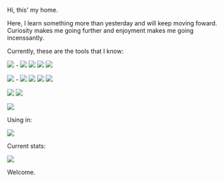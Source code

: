 Hi, this' my home.

Here, I learn something more than yesterday and will keep moving foward.
Curiosity makes me going further and enjoyment makes me going incenssantly.


Currently, these are the tools that I know:

<img src="https://img.shields.io/badge/Python-3776AB?style=for-the-badge&logo=python&logoColor=white"/> - <img src="https://img.shields.io/badge/Flask-000000?style=for-the-badge&logo=flask&logoColor=white"/> <img src="https://img.shields.io/badge/Selenium-43B02A?style=for-the-badge&logo=Selenium&logoColor=white"/> <img src="https://img.shields.io/badge/django-%23092E20.svg?style=for-the-badge&logo=django&logoColor=white"> <img src="https://img.shields.io/badge/DJANGO-REST-ff1709?style=for-the-badge&logo=django&logoColor=white&color=ff1709&labelColor=gray">

<img src="https://img.shields.io/badge/JavaScript-F7DF1E?style=for-the-badge&logo=JavaScript&logoColor=white"/> - <img src="https://img.shields.io/badge/SQLite-07405E?style=for-the-badge&logo=sqlite&logoColor=white"/> <img src="https://img.shields.io/badge/CSS3-1572B6?style=for-the-badge&logo=css3&logoColor=white"/> <img src="https://img.shields.io/badge/SASS-hotpink.svg?style=for-the-badge&logo=SASS&logoColor=white"> <img src="https://img.shields.io/badge/HTML5-E34F26?style=for-the-badge&logo=html5&logoColor=white"/>

<img src="https://img.shields.io/badge/mysql-%2300f.svg?style=for-the-badge&logo=mysql&logoColor=white"> <img src="https://img.shields.io/badge/sqlite-%2307405e.svg?style=for-the-badge&logo=sqlite&logoColor=white">

<img src="https://img.shields.io/badge/photoshop-%2331A8FF.svg?style=for-the-badge&logo=adobe%20photoshop&logoColor=white">


Using in:

<img src="https://img.shields.io/badge/Visual_Studio-5C2D91?style=for-the-badge&logo=visual%20studio&logoColor=white"/>


Current stats:

<img src="https://github-readme-streak-stats.herokuapp.com/?user=grigio888"/>


Welcome.
